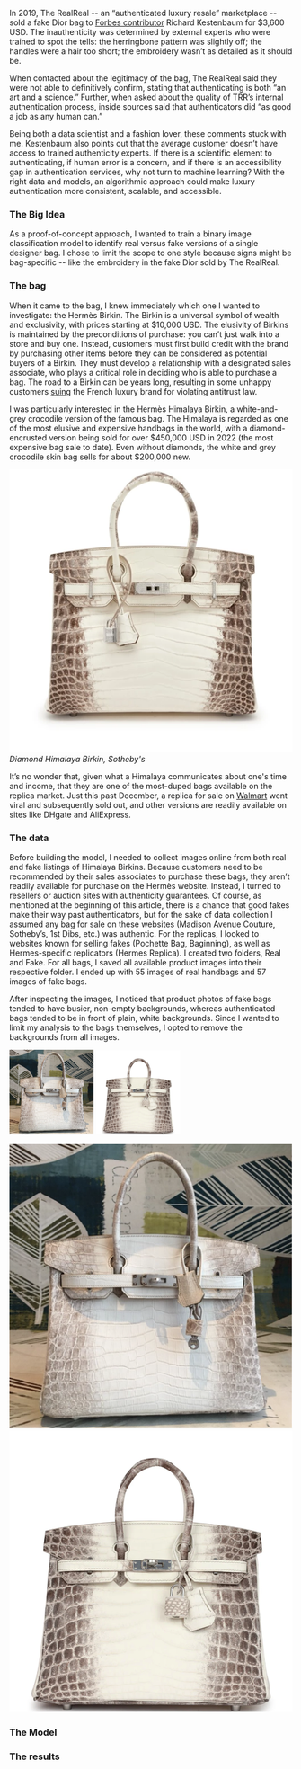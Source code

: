 
In 2019, The RealReal \-- an “authenticated luxury resale” marketplace \-- sold a fake Dior bag to [Forbes contributor](https://www.forbes.com/sites/richardkestenbaum/2019/10/23/if-fake-bags-are-being-sold-on-the-realreal-how-can-the-resale-business-ever-succeed/) Richard Kestenbaum for $3,600 USD. The inauthenticity was determined by external experts who were trained to spot the tells: the herringbone pattern was slightly off; the handles were a hair too short; the embroidery wasn’t as detailed as it should be. 

When contacted about the legitimacy of the bag, The RealReal said they were not able to definitively confirm, stating that authenticating is both “an art and a science.” Further, when asked about the quality of TRR’s internal authentication process, inside sources said that authenticators did “as good a job as any human can.” 

Being both a data scientist and a fashion lover, these comments stuck with me. Kestenbaum also points out that the average customer doesn’t have access to trained authenticity experts. If there is a scientific element to authenticating, if human error is a concern, and if there is an accessibility gap in authentication services, why not turn to machine learning? With the right data and models, an algorithmic approach could make luxury authentication more consistent, scalable, and accessible. 

### The Big Idea 

As a proof-of-concept approach, I wanted to train a binary image classification model to identify real versus fake versions of a single designer bag. I chose to limit the scope to one style because signs might be bag-specific \-- like the embroidery in the fake Dior sold by The RealReal.

### The bag 

When it came to the bag, I knew immediately which one I wanted to investigate: the Hermès Birkin. The Birkin is a universal symbol of wealth and exclusivity, with prices starting at $10,000 USD. The elusivity of Birkins is maintained by the preconditions of purchase: you can’t just walk into a store and buy one. Instead, customers must first build credit with the brand by purchasing other items before they can be considered as potential buyers of a Birkin. They must develop a relationship with a designated sales associate, who plays a critical role in deciding who is able to purchase a bag. The road to a Birkin can be years long, resulting in some unhappy customers [suing](https://www.nytimes.com/2024/03/21/style/birkin-bag-hermes-lawsuit.html) the French luxury brand for violating antitrust law. 

I was particularly interested in the Hermès Himalaya Birkin, a white-and-grey crocodile version of the famous bag. The Himalaya is regarded as one of the most elusive and expensive handbags in the world, with a diamond-encrusted version being sold for over $450,000 USD in 2022 (the most expensive bag sale to date). Even without diamonds, the white and grey crocodile skin bag sells for about $200,000 new. 

![himalaya-birk](assets/himalaya-birk.webp)
*Diamond Himalaya Birkin, Sotheby's*

It’s no wonder that, given what a Himalaya communicates about one's time and income, that they are one of the most-duped bags available on the replica market. Just this past December, a replica for sale on [Walmart](https://www.cbc.ca/news/world/walmart-wirkin-bag-1.7423682) went viral and subsequently sold out, and other versions are readily available on sites like DHgate and AliExpress. 

### The data 

Before building the model, I needed to collect images online from both real and fake listings of Himalaya Birkins. Because customers need to be recommended by their sales associates to purchase these bags, they aren’t readily available for purchase on the Hermès website. Instead, I turned to resellers or auction sites with authenticity guarantees. Of course, as mentioned at the beginning of this article, there is a chance that good fakes make their way past authenticators, but for the sake of data collection I assumed any bag for sale on these websites (Madison Avenue Couture, Sotheby’s, 1st Dibs, etc.) was authentic. For the replicas, I looked to websites known for selling fakes (Pochette Bag, Baginning), as well as Hermes-specific replicators (Hermes Replica). I created two folders, Real and Fake. For all bags, I saved all available product images into their respective folder. I ended up with 55 images of real handbags and 57 images of fake bags. 

After inspecting the images, I noticed that product photos of fake bags tended to have busier, non-empty backgrounds, whereas authenticated bags tended to be in front of plain, white backgrounds. Since I wanted to limit my analysis to the bags themselves, I opted to remove the backgrounds from all images. 

<img src="assets/fake-background.png" width="150"/> <img src="assets/real-background.png" width="150"/> 


![fake-background](assets/fake-background.png "Fake") ![real-background](assets/real-background.png "Real")




### The Model 

### The results

